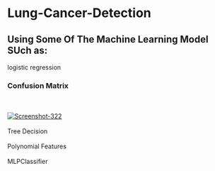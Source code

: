 # Lung-Cancer-Detection
## Using Some Of The Machine Learning Model SUch as:
logistic regression
### Confusion Matrix

<br></br>
<a href="https://imgbb.com/"><img src="https://i.ibb.co/RPpWjsH/Screenshot-322.png" alt="Screenshot-322" border="0"></a>
<br></br>
Tree Decision
<br></br>
Polynomial Features
<br></br>
MLPClassifier
<br></br>
